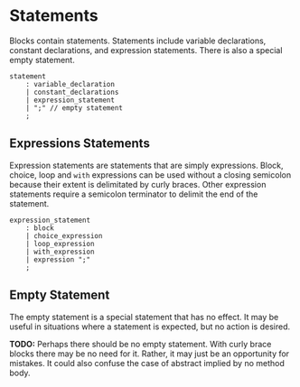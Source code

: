 # Statements

Blocks contain statements. Statements include variable declarations, constant declarations, and
expression statements. There is also a special empty statement.

```grammar
statement
    : variable_declaration
    | constant_declarations
    | expression_statement
    | ";" // empty statement
    ;
```

## Expressions Statements

Expression statements are statements that are simply expressions. Block, choice, loop and `with`
expressions can be used without a closing semicolon because their extent is delimitated by curly
braces. Other expression statements require a semicolon terminator to delimit the end of the
statement.

```grammar
expression_statement
    : block
    | choice_expression
    | loop_expression
    | with_expression
    | expression ";"
    ;
```

## Empty Statement

The empty statement is a special statement that has no effect. It may be useful in situations where
a statement is expected, but no action is desired.

**TODO:** Perhaps there should be no empty statement. With curly brace blocks there may be no need
for it. Rather, it may just be an opportunity for mistakes. It could also confuse the case of
abstract implied by no method body.

